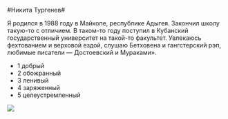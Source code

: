#Никита Тургенев#

Я родился в 1988 году в Майкопе, республике Адыгея. Закончил школу такую-то с отличием. В таком-то году поступил в Кубанский государственный университет на такой-то факультет. Увлекаюсь фехтованием и верховой ездой, слушаю Бетховена и гангстерский рэп, любимые писатели — Достоевский и Мураками».

* 1 добрый 
* 2 обожранный 
* 3 ленивый 
* 4 заряженный
* 5 целеустремленный


![](https://givotniymir.ru/wp-content/uploads/2017/04/keltskaya-koshka-opisanie-osobennosti-uxod-i-cena-keltskoj-koshki-4.jpg)